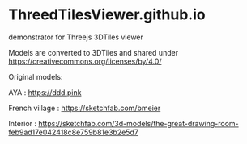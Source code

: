 # ThreedTilesViewer.github.io
demonstrator for Threejs 3DTiles viewer 

Models are converted to 3DTiles and shared under https://creativecommons.org/licenses/by/4.0/

Original models:

AYA : https://ddd.pink 

French village : https://sketchfab.com/bmeier

Interior : https://sketchfab.com/3d-models/the-great-drawing-room-feb9ad17e042418c8e759b81e3b2e5d7
